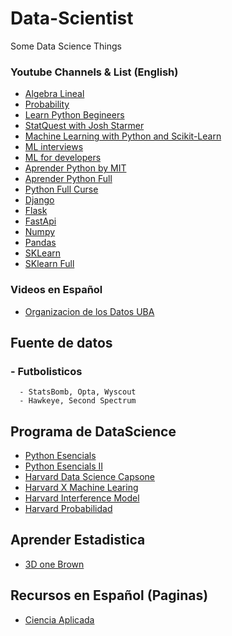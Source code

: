 # Data-Scientist
Some Data Science Things


### Youtube Channels & List (English)

- [Algebra Lineal](https://www.youtube.com/playlist?list=PL221E2BBF13BECF6C)
- [Probability](https://www.youtube.com/playlist?list=PL2SOU6wwxB0uwwH80KTQ6ht66KWxbzTIo)
- [Learn Python Begineers](https://www.youtube.com/watch?v=rfscVS0vtbw)
- [StatQuest with Josh Starmer](https://www.youtube.com/@statquest/videos)
- [Machine Learning with Python and Scikit-Learn](https://www.youtube.com/watch?v=hDKCxebp88A)
- [ML interviews](https://huyenchip.com/ml-interviews-book/)
- [ML for developers](https://madewithml.com/)
- [Aprender Python by MIT](https://www.youtube.com/playlist?list=PLUl4u3cNGP62A-ynp6v6-LGBCzeH3VAQB)
- [Aprender Python Full](https://www.youtube.com/watch?v=nLRL_NcnK-4)
- [Python Full Curse](https://www.youtube.com/watch?v=ix9cRaBkVe0)
- [Django](https://www.youtube.com/playlist?list=PL4cUxeGkcC9iqfAag3a_BKEX1N43uJutw)
- [Flask](https://www.youtube.com/playlist?list=PL7yh-TELLS1EyAye_UMnlsTGKxg8uatkM)
- [FastApi](https://www.youtube.com/playlist?list=PLK8U0kF0E_D6l19LhOGWhVZ3sQ6ujJKq_)
- [Numpy](https://www.youtube.com/playlist?list=PLCC34OHNcOtpalASMlX2HHdsLNipyyhbK)
- [Pandas](https://www.youtube.com/playlist?list=PLCC34OHNcOtqSz7Ke7kaYRf9CfviJgO55)
- [SKLearn](https://www.youtube.com/playlist?list=PLcQVY5V2UY4LNmObS0gqNVyNdVfXnHwu8)
- [SKlearn Full](https://www.youtube.com/watch?v=hDKCxebp88A)
  



### Videos en Español

- [Organizacion de los Datos UBA](https://www.youtube.com/@OrganizaciondeDatos/videos)




## Fuente de datos
  
  ### - Futbolisticos
      - StatsBomb, Opta, Wyscout
      - Hawkeye, Second Spectrum

## Programa de DataScience

- [Python Esencials](https://www.netacad.com/courses/python-essentials-1?courseLang=en-US)
- [Python Esencials II](https://data-flair.training/courses/python-course/)
- [Harvard Data Science Capsone](https://www.edx.org/learn/data-science/harvard-university-data-science-capstone)
- [Harvard X Machine Learing](https://www.edx.org/learn/machine-learning/harvard-university-data-science-machine-learning)
- [Harvard Interference Model](https://www.edx.org/learn/data-science/harvard-university-data-science-inference-and-modeling)
- [Harvard Probabilidad](https://www.edx.org/learn/probability/harvard-university-data-science-probability)

## Aprender Estadistica

- [3D one Brown](https://www.3blue1brown.com/)

## Recursos en Español (Paginas)

- [Ciencia Aplicada](https://applied-science.com.ar/)

